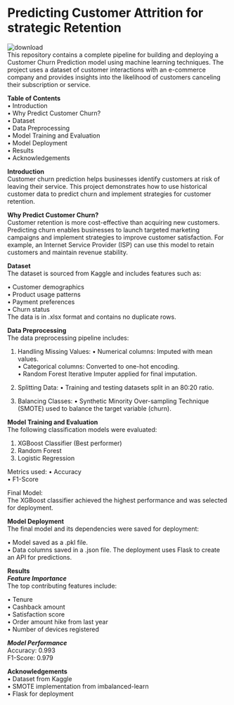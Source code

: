 
# Predicting Customer Attrition for strategic Retention
![download](https://github.com/user-attachments/assets/54410f19-8440-49ba-a8fc-b5f9750da2a7)\
This repository contains a complete pipeline for building and deploying a Customer Churn Prediction model using machine learning techniques. The project uses a dataset of customer interactions with an e-commerce company and provides insights into the likelihood of customers canceling their subscription or service.

**Table of Contents**\
•	Introduction\
•	Why Predict Customer Churn?\
•	Dataset\
•	Data Preprocessing\
•	Model Training and Evaluation\
•	Model Deployment\
•	Results\
•	Acknowledgements


**Introduction**\
Customer churn prediction helps businesses identify customers at risk of leaving their service. This project demonstrates how to use historical customer data to predict churn and implement strategies for customer retention.

**Why Predict Customer Churn?**\
Customer retention is more cost-effective than acquiring new customers. Predicting churn enables businesses to launch targeted marketing campaigns and implement strategies to improve customer satisfaction. For example, an Internet Service Provider (ISP) can use this model to retain customers and maintain revenue stability.

**Dataset**\
The dataset is sourced from Kaggle and includes features such as:

•	Customer demographics\
•	Product usage patterns\
•	Payment preferences\
•	Churn status\
The data is in .xlsx format and contains no duplicate rows.

**Data Preprocessing**\
The data preprocessing pipeline includes:

1. Handling Missing Values:
•	Numerical columns: Imputed with mean values.\
•	Categorical columns: Converted to one-hot encoding.\
•	Random Forest Iterative Imputer applied for final imputation.

2. Splitting Data:
•	Training and testing datasets split in an 80:20 ratio.

3. Balancing Classes:
•	Synthetic Minority Over-sampling Technique (SMOTE) used to balance the target variable (churn).

**Model Training and Evaluation**\
The following classification models were evaluated:
1. XGBoost Classifier (Best performer)
2. Random Forest
3. Logistic Regression

Metrics used:
•	Accuracy\
•	F1-Score

Final Model:\
The XGBoost classifier achieved the highest performance and was selected for deployment.

**Model Deployment**\
The final model and its dependencies were saved for deployment:

•	Model saved as a .pkl file.\
•	Data columns saved in a .json file.
The deployment uses Flask to create an API for predictions.

**Results**\
***Feature Importance***\
The top contributing features include:

•	Tenure\
•	Cashback amount\
•	Satisfaction score\
•	Order amount hike from last year\
•	Number of devices registered

***Model Performance***\
Accuracy: 0.993\
F1-Score: 0.979


**Acknowledgements**\
•	Dataset from Kaggle\
•	SMOTE implementation from imbalanced-learn\
•	Flask for deployment

